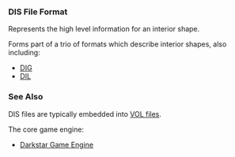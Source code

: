 ### DIS File Format

Represents the high level information for an interior shape.

Forms part of a trio of formats which describe interior shapes, also including:
* [DIG](DIG.md)
* [DIL](DIL.md)

### See Also

DIS files are typically embedded into [VOL files](VOL).

The core game engine:
* [Darkstar Game Engine](/siege-modules/extension/siege-extension-3space/src/darkstar.md)